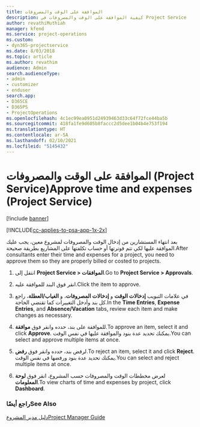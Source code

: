 ```yaml
---
title: الموافقة على الوقت والمصروفات
description: كيفية الموافقة على الوقت والمصروفات في Project Service
author: revathiMuthiah
manager: kfend
ms.service: project-operations
ms.custom:
- dyn365-projectservice
ms.date: 8/03/2018
ms.topic: article
ms.author: revathim
audience: Admin
search.audienceType:
- admin
- customizer
- enduser
search.app:
- D365CE
- D365PS
- ProjectOperations
ms.openlocfilehash: 4c1ec99ea0951d24939463d33c64f72fce44ba5b
ms.sourcegitcommit: 418fa1fe9d605b8faccc2d5dee1b04b4e753f194
ms.translationtype: HT
ms.contentlocale: ar-SA
ms.lasthandoff: 02/10/2021
ms.locfileid: "5145432"
---
```

# <a name="approve-time-and-expenses-project-service"></a><span data-ttu-id="45ea3-103">الموافقة على الوقت والمصروفات (Project Service)</span><span class="sxs-lookup"><span data-stu-id="45ea3-103">Approve time and expenses (Project Service)</span></span>

[!include [banner](../includes/psa-now-project-operations.md)]

[!INCLUDE[cc-applies-to-psa-app-1x-2x](../includes/cc-applies-to-psa-app-1x-2x.md)]

<span data-ttu-id="45ea3-104">بعد انتهاء المستشارين من إدخال الوقت والمصروفات لمشروع معين، يجب عليك الموافقة عليها لكي تتم فوترتها أو حساب تكلفتها على المشاريع بطريقة صحيحة.</span><span class="sxs-lookup"><span data-stu-id="45ea3-104">After consultants enter their time and expenses for a project, you need to approve them so they are properly billed or costed to projects.</span></span>  
  
1.  <span data-ttu-id="45ea3-105">انتقل إلى **Project Service > الموافقات**.</span><span class="sxs-lookup"><span data-stu-id="45ea3-105">Go to **Project Service > Approvals**.</span></span>  
  
2.  <span data-ttu-id="45ea3-106">انقر فوق البند للموافقة عليه.</span><span class="sxs-lookup"><span data-stu-id="45ea3-106">Click the item to approve.</span></span>  
  
3.  <span data-ttu-id="45ea3-107">في علامات التبويب **إدخالات الوقت** و **إدخالات المصروفات‬**، و **الغياب/العطلة‬**، راجع كل بند وأدخل التغييرات كما تقتضي الحاجة.</span><span class="sxs-lookup"><span data-stu-id="45ea3-107">In the **Time Entries**, **Expense Entries**, and **Absence/Vacation** tabs, review each item and make changes as necessary.</span></span>  
  
4.  <span data-ttu-id="45ea3-108">للموافقة على بند، حدده وانقر فوق **موافقة‬**.</span><span class="sxs-lookup"><span data-stu-id="45ea3-108">To approve an item, select it and click **Approve**.</span></span> <span data-ttu-id="45ea3-109">يمكنك تحديد عدة بنود والموافقة عليها في نفس الوقت.</span><span class="sxs-lookup"><span data-stu-id="45ea3-109">You can select and approve multiple items at once.</span></span>  
  
5.  <span data-ttu-id="45ea3-110">لرفض بند، حدده وانقر فوق **رفض‬**.</span><span class="sxs-lookup"><span data-stu-id="45ea3-110">To reject an item, select it and click **Reject**.</span></span> <span data-ttu-id="45ea3-111">يمكنك تحديد عدة بنود ورفضها في نفس الوقت.</span><span class="sxs-lookup"><span data-stu-id="45ea3-111">You can select and reject multiple items at once.</span></span>  
  
6.  <span data-ttu-id="45ea3-112">لعرض مخططات الوقت والمصروفات حسب المشروع، انقر فوق **لوحة المعلومات**.</span><span class="sxs-lookup"><span data-stu-id="45ea3-112">To view charts of time and expenses by project, click **Dashboard**.</span></span>  
  
### <a name="see-also"></a><span data-ttu-id="45ea3-113">راجع أيضًا</span><span class="sxs-lookup"><span data-stu-id="45ea3-113">See Also</span></span>  
 [<span data-ttu-id="45ea3-114">دليل مدير المشروع</span><span class="sxs-lookup"><span data-stu-id="45ea3-114">Project Manager Guide</span></span>](../psa/project-manager-guide.md)
